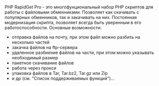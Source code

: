 PHP RapidGet Pro - это многофунциональный набор PHP скриптов для работы с файловыми обменниками. Позволяет как скачивать с популярных обменников, так и закачивать на них. Постоянная модернизация скрипта, позволяет всегда быть уверенным в его работоспособности. Основные возможности:  
- отправка файлов на почту, при этом файл можно разбить на несколько частей
- закачка файлов на ftp-сервера
- удаленное разбиение файлов на части, при этом можно указывать необходимый размер
- пакетное скачивание файлов
- работа через прокси
- упаковка файлов в Tar, Tar.bz2, Tar.gz или Zip
- и др (см. "Список поддерживаемых функций")...